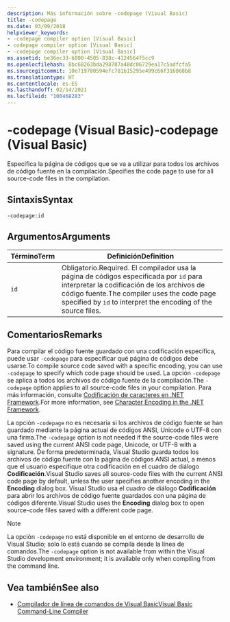 ```yaml
---
description: Más información sobre -codepage (Visual Basic)
title: -codepage
ms.date: 03/09/2018
helpviewer_keywords:
- -codepage compiler option [Visual Basic]
- codepage compiler option [Visual Basic]
- -codepage compiler option [Visual Basic]
ms.assetid: be36ec33-6800-4505-838c-4124564f5cc9
ms.openlocfilehash: 8bc68263bda298787a48dc06729ea17c5adfcfa5
ms.sourcegitcommit: 10e719780594efc781b15295e499c66f316068b8
ms.translationtype: HT
ms.contentlocale: es-ES
ms.lasthandoff: 02/14/2021
ms.locfileid: "100468283"
---
```

# <a name="-codepage-visual-basic"></a><span data-ttu-id="e4a54-103">-codepage (Visual Basic)</span><span class="sxs-lookup"><span data-stu-id="e4a54-103">-codepage (Visual Basic)</span></span>

<span data-ttu-id="e4a54-104">Especifica la página de códigos que se va a utilizar para todos los archivos de código fuente en la compilación.</span><span class="sxs-lookup"><span data-stu-id="e4a54-104">Specifies the code page to use for all source-code files in the compilation.</span></span>  
  
## <a name="syntax"></a><span data-ttu-id="e4a54-105">Sintaxis</span><span class="sxs-lookup"><span data-stu-id="e4a54-105">Syntax</span></span>  
  
```console  
-codepage:id  
```  
  
## <a name="arguments"></a><span data-ttu-id="e4a54-106">Argumentos</span><span class="sxs-lookup"><span data-stu-id="e4a54-106">Arguments</span></span>  
  
|<span data-ttu-id="e4a54-107">Término</span><span class="sxs-lookup"><span data-stu-id="e4a54-107">Term</span></span>|<span data-ttu-id="e4a54-108">Definición</span><span class="sxs-lookup"><span data-stu-id="e4a54-108">Definition</span></span>|  
|---|---|  
|`id`|<span data-ttu-id="e4a54-109">Obligatorio.</span><span class="sxs-lookup"><span data-stu-id="e4a54-109">Required.</span></span> <span data-ttu-id="e4a54-110">El compilador usa la página de códigos especificada por `id` para interpretar la codificación de los archivos de código fuente.</span><span class="sxs-lookup"><span data-stu-id="e4a54-110">The compiler uses the code page specified by `id` to interpret the encoding of the source files.</span></span>|  
  
## <a name="remarks"></a><span data-ttu-id="e4a54-111">Comentarios</span><span class="sxs-lookup"><span data-stu-id="e4a54-111">Remarks</span></span>  

 <span data-ttu-id="e4a54-112">Para compilar el código fuente guardado con una codificación específica, puede usar `-codepage` para especificar qué página de códigos debe usarse.</span><span class="sxs-lookup"><span data-stu-id="e4a54-112">To compile source code saved with a specific encoding, you can use `-codepage` to specify which code page should be used.</span></span> <span data-ttu-id="e4a54-113">La opción `-codepage` se aplica a todos los archivos de código fuente de la compilación.</span><span class="sxs-lookup"><span data-stu-id="e4a54-113">The `-codepage` option applies to all source-code files in your compilation.</span></span> <span data-ttu-id="e4a54-114">Para más información, consulte [Codificación de caracteres en .NET Framework](../../../standard/base-types/character-encoding.md).</span><span class="sxs-lookup"><span data-stu-id="e4a54-114">For more information, see [Character Encoding in the .NET Framework](../../../standard/base-types/character-encoding.md).</span></span>  
  
 <span data-ttu-id="e4a54-115">La opción `-codepage` no es necesaria si los archivos de código fuente se han guardado mediante la página actual de códigos ANSI, Unicode o UTF-8 con una firma.</span><span class="sxs-lookup"><span data-stu-id="e4a54-115">The `-codepage` option is not needed if the source-code files were saved using the current ANSI code page, Unicode, or UTF-8 with a signature.</span></span> <span data-ttu-id="e4a54-116">De forma predeterminada, Visual Studio guarda todos los archivos de código fuente con la página de códigos ANSI actual, a menos que el usuario especifique otra codificación en el cuadro de diálogo **Codificación**.</span><span class="sxs-lookup"><span data-stu-id="e4a54-116">Visual Studio saves all source-code files with the current ANSI code page by default, unless the user specifies another encoding in the **Encoding** dialog box.</span></span> <span data-ttu-id="e4a54-117">Visual Studio usa el cuadro de diálogo **Codificación** para abrir los archivos de código fuente guardados con una página de códigos diferente.</span><span class="sxs-lookup"><span data-stu-id="e4a54-117">Visual Studio uses the **Encoding** dialog box to open source-code files saved with a different code page.</span></span>  
  
> [!NOTE]
> <span data-ttu-id="e4a54-118">La opción `-codepage` no está disponible en el entorno de desarrollo de Visual Studio; solo lo está cuando se compila desde la línea de comandos.</span><span class="sxs-lookup"><span data-stu-id="e4a54-118">The `-codepage` option is not available from within the Visual Studio development environment; it is available only when compiling from the command line.</span></span>  
  
## <a name="see-also"></a><span data-ttu-id="e4a54-119">Vea también</span><span class="sxs-lookup"><span data-stu-id="e4a54-119">See also</span></span>

- [<span data-ttu-id="e4a54-120">Compilador de línea de comandos de Visual Basic</span><span class="sxs-lookup"><span data-stu-id="e4a54-120">Visual Basic Command-Line Compiler</span></span>](index.md)
